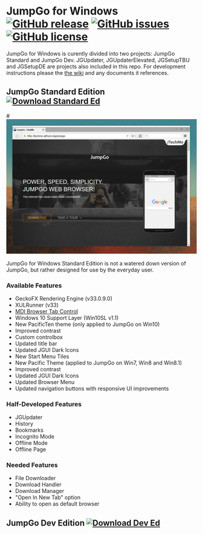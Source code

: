 # JumpGo for Windows [![GitHub release](https://img.shields.io/github/release/JTechMe/JumpGo-for-Windows.svg?style=flat-square)](https://github.com/JTechMe/JumpGo-for-Windows/releases) [![GitHub issues](https://img.shields.io/github/issues/JTechMe/JumpGo-for-Windows.svg?style=flat-square)](https://github.com/JTechMe/JumpGo-for-Windows/issues) [![GitHub license](https://img.shields.io/badge/license-MPLv2-orange.svg?style=flat-square)](https://raw.githubusercontent.com/JTechMe/JumpGo-for-Windows/master/LICENSE.txt)
JumpGo for Windows is curently divided into two projects: JumpGo Standard and JumpGo Dev. JGUpdater, JGUpdaterElevated, JGSetupTBU and JGSetupDE are projects also included in this repo. For development instructions please the [the wiki](https://github.com/JTechMe/JumpGo-for-Windows/wiki) and any documents it references.

## JumpGo Standard Edition [![Download Standard Ed](https://img.shields.io/badge/download-standard-64BDF1.svg?style=flat-square)](https://github.com/JTechMe/JumpGo-for-Windows/releases/download/v4.4/JGSetup.msi)

#![](jgs_scr001.png)

JumpGo for Windows Standard Edition is not a watered down version of JumpGo, but rather designed for use by the everyday user.

### Available Features

* GeckoFX Rendering Engine (v33.0.9.0)
* XULRunner (v33)
* [MDI Browser Tab Control](https://github.com/nutellarlz/MDI-Browser-Tab-Control)
* Windows 10 Support Layer (Win10SL v1.1) 
 * New PacificTen theme (only applied to JumpGo on Win10) 
  * Improved contrast
  * Custom controlbox
  * Updated title bar
  * Updated JGUI Dark Icons
  * New Start Menu Tiles
* New Pacific Theme (applied to JumpGo on Win7, Win8 and Win8.1) 
 * Improved contrast
 * Updated JGUI Dark Icons
* Updated Browser Menu
* Updated navigation buttons with responsive UI improvements

### Half-Developed Features

* JGUpdater
* History
* Bookmarks
* Incognito Mode
* Offline Mode
 * Offline Page

### Needed Features

* File Downloader
 * Download Handler
 * Download Manager
* "Open In New Tab" option
* Ability to open as default browser

## JumpGo Dev Edition [![Download Dev Ed](https://img.shields.io/badge/download-dev-64BDF1.svg?style=flat-square)](https://github.com/JTechMe/JumpGo-for-Windows/releases/download/v4.4/JGSetupDev.msi)
